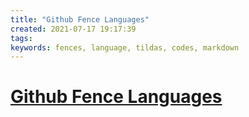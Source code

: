 ```yaml
---
title: "Github Fence Languages"
created: 2021-07-17 19:17:39
tags: 
keywords: fences, language, tildas, codes, markdown
---
```


# [Github Fence Languages](https://github.com/github/linguist/blob/master/lib/linguist/languages.yml)
